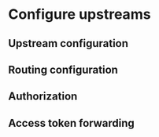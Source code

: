 # Configure upstreams

## Upstream configuration
## Routing configuration
## Authorization
## Access token forwarding

